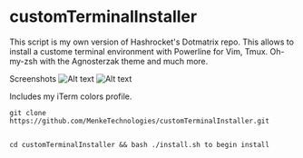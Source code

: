 # customTerminalInstaller

This script is my own version of Hashrocket's Dotmatrix repo.  This allows to install a custome terminal environment with
Powerline for Vim, Tmux.  Oh-my-zsh with the Agnosterzak theme and much more.



Screenshots
![Alt text](/tmuxfinal.png?raw=true)
![Alt text](/tmuxfinal2.png?raw=true)

Includes my iTerm colors profile.



```
git clone https://github.com/MenkeTechnologies/customTerminalInstaller.git


cd customTerminalInstaller && bash ./install.sh to begin install
```

